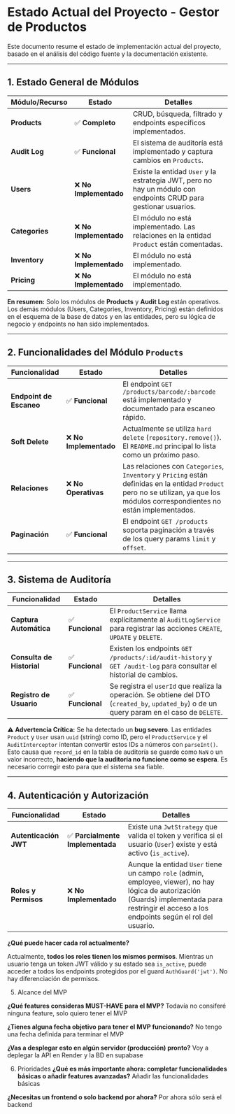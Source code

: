 # Estado Actual del Proyecto - Gestor de Productos

Este documento resume el estado de implementación actual del proyecto, basado en el análisis del código fuente y la documentación existente.

---

## 1. Estado General de Módulos

| Módulo/Recurso | Estado | Detalles |
|-|-|-|
| **Products** | ✅ **Completo** | CRUD, búsqueda, filtrado y endpoints específicos implementados. |
| **Audit Log** | ✅ **Funcional** | El sistema de auditoría está implementado y captura cambios en `Products`. |
| **Users** | ❌ **No Implementado** | Existe la entidad `User` y la estrategia JWT, pero no hay un módulo con endpoints CRUD para gestionar usuarios. |
| **Categories** | ❌ **No Implementado** | El módulo no está implementado. Las relaciones en la entidad `Product` están comentadas. |
| **Inventory** | ❌ **No Implementado** | El módulo no está implementado. |
| **Pricing** | ❌ **No Implementado** | El módulo no está implementado. |

**En resumen:** Solo los módulos de **Products** y **Audit Log** están operativos. Los demás módulos (Users, Categories, Inventory, Pricing) están definidos en el esquema de la base de datos y en las entidades, pero su lógica de negocio y endpoints no han sido implementados.

---

## 2. Funcionalidades del Módulo `Products`

| Funcionalidad | Estado | Detalles |
|-|-|-|
| **Endpoint de Escaneo** | ✅ **Funcional** | El endpoint `GET /products/barcode/:barcode` está implementado y documentado para escaneo rápido. |
| **Soft Delete** | ❌ **No Implementado** | Actualmente se utiliza `hard delete` (`repository.remove()`). El `README.md` principal lo lista como un próximo paso. |
| **Relaciones** | ❌ **No Operativas** | Las relaciones con `Categories`, `Inventory` y `Pricing` están definidas en la entidad `Product` pero no se utilizan, ya que los módulos correspondientes no están implementados. |
| **Paginación** | ✅ **Funcional** | El endpoint `GET /products` soporta paginación a través de los query params `limit` y `offset`. |

---

## 3. Sistema de Auditoría

| Funcionalidad | Estado | Detalles |
|-|-|-|
| **Captura Automática** | ✅ **Funcional** | El `ProductService` llama explícitamente al `AuditLogService` para registrar las acciones `CREATE`, `UPDATE` y `DELETE`. |
| **Consulta de Historial** | ✅ **Funcional** | Existen los endpoints `GET /products/:id/audit-history` y `GET /audit-log` para consultar el historial de cambios. |
| **Registro de Usuario** | ✅ **Funcional** | Se registra el `userId` que realiza la operación. Se obtiene del DTO (`created_by`, `updated_by`) o de un query param en el caso de `DELETE`. |

**⚠️ Advertencia Crítica:**
Se ha detectado un **bug severo**. Las entidades `Product` y `User` usan `uuid` (string) como ID, pero el `ProductService` y el `AuditInterceptor` intentan convertir estos IDs a números con `parseInt()`. Esto causa que `record_id` en la tabla de auditoría se guarde como `NaN` o un valor incorrecto, **haciendo que la auditoría no funcione como se espera**. Es necesario corregir esto para que el sistema sea fiable.

---

## 4. Autenticación y Autorización

| Funcionalidad | Estado | Detalles |
|-|-|-|
| **Autenticación JWT** | ✅ **Parcialmente Implementada** | Existe una `JwtStrategy` que valida el token y verifica si el usuario (`User`) existe y está activo (`is_active`). |
| **Roles y Permisos** | ❌ **No Implementado** | Aunque la entidad `User` tiene un campo `role` (admin, employee, viewer), no hay lógica de autorización (Guards) implementada para restringir el acceso a los endpoints según el rol del usuario. |

**¿Qué puede hacer cada rol actualmente?**

Actualmente, **todos los roles tienen los mismos permisos**. Mientras un usuario tenga un token JWT válido y su estado sea `is_active`, puede acceder a todos los endpoints protegidos por el guard `AuthGuard('jwt')`. No hay diferenciación de permisos.

5. Alcance del MVP

**¿Qué features consideras MUST-HAVE para el MVP?**
Todavía no consiferé ninguna feature, solo quiero tener el MVP

**¿Tienes alguna fecha objetivo para tener el MVP funcionando?**
No tengo una fecha definida para terminar el MVP

**¿Vas a desplegar esto en algún servidor (producción) pronto?**
Voy a deplegar la API en Render y la BD en supabase

6. Prioridades
**¿Qué es más importante ahora: completar funcionalidades básicas o añadir features avanzadas?**
Añadir las funcionalidades básicas

**¿Necesitas un frontend o solo backend por ahora?**
Por ahora sólo será el backend

